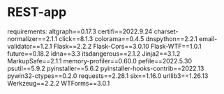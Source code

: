 # REST-app

requirements:
altgraph==0.17.3
certifi==2022.9.24
charset-normalizer==2.1.1
click==8.1.3
colorama==0.4.5
dnspython==2.2.1
email-validator==1.2.1
Flask==2.2.2
Flask-Cors==3.0.10
Flask-WTF==1.0.1
future==0.18.2
idna==3.3
itsdangerous==2.1.2
Jinja2==3.1.2
MarkupSafe==2.1.1
memory-profiler==0.60.0
pefile==2022.5.30
psutil==5.9.2
pyinstaller==5.6.2
pyinstaller-hooks-contrib==2022.13
pywin32-ctypes==0.2.0
requests==2.28.1
six==1.16.0
urllib3==1.26.13
Werkzeug==2.2.2
WTForms==3.0.1
